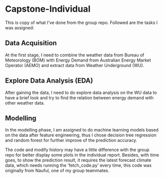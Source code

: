 # Capstone-Individual
 This is copy of what I've done from the group repo. Followed are the tasks I was assigned:
## Data Acquisition
At the first stage, I need to combine the weather data from Bureau of Meteorology (BOM) with 
Energy Demand from Australian Energy Market Operator (AEMO) and extract data from Weather Underground (WU).
## Explore Data Analysis (EDA)
After gaining the data, I need to do explore data analysis on the WU data to have a brief look 
and try to find the relation between energy demand with other weather data.
## Modelling
In the modelling phase, I am assigned to do machine learning models based on the data after feature engineering,
thus I chose decision tree regression and random forest for further improve of the prediction accuracy.


The code and modify history may have a little difference with the group repo for better display some plots in the individual report. 
Besides, with time goes, to show the prediction result, it requires the latest forecast climate data, which needs running the 'fetch_code.py' every time,
this code was originally from Nauful, one of my group teammates.

